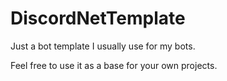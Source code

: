 # DiscordNetTemplate
Just a bot template I usually use for my bots.

Feel free to use it as a base for your own projects. 
